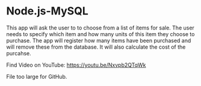# Node.js-MySQL

This app will ask the user to to choose from a list of items for sale. The user needs to specify which item and how many units of this item they choose to purchase. The app will register how many items have been purchased and will remove these from the database. It will also calculate the cost of the purcahse.


Find Video on YouTube: https://youtu.be/Nxvpb2QTqWk

File too large for GitHub.